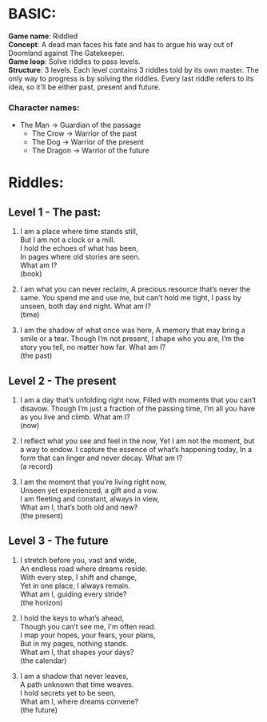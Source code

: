 # BASIC:
**Game name**: Riddled  
**Concept**: A dead man faces his fate and has to argue his way out of Doomland against The Gatekeeper.  
**Game loop**: Solve riddles to pass levels.  
**Structure**: 3 levels. Each level contains 3 riddles told by its own master. The only way to progress is by solving the riddles. Every last riddle refers to its idea, so it'll be either past, present and future.

### Character names:
- The Man -> Guardian of the passage
     - The Crow -> Warrior of the past
     - The Dog -> Warrior of the present
     - The Dragon -> Warrior of the future



# Riddles:
## Level 1 - The past:  
1) I am a place where time stands still,  
But I am not a clock or a mill.  
I hold the echoes of what has been,  
In pages where old stories are seen.  
What am I?  
(book)

2) I am what you can never reclaim,
A precious resource that’s never the same.
You spend me and use me, but can’t hold me tight,
I pass by unseen, both day and night.
What am I?  
(time)

3) I am the shadow of what once was here,
A memory that may bring a smile or a tear.
Though I’m not present, I shape who you are,
I’m the story you tell, no matter how far.
What am I?  
(the past)

## Level 2 - The present

1) I am a day that’s unfolding right now,
Filled with moments that you can’t disavow.
Though I’m just a fraction of the passing time,
I’m all you have as you live and climb.
What am I?  
(now)

2) I reflect what you see and feel in the now,
Yet I am not the moment, but a way to endow.
I capture the essence of what’s happening today,
In a form that can linger and never decay.
What am I?  
(a record)

3) I am the moment that you’re living right now,  
Unseen yet experienced, a gift and a vow.  
I am fleeting and constant, always in view,  
What am I, that’s both old and new?  
(the present) 


## Level 3 - The future
1) I stretch before you, vast and wide,  
An endless road where dreams reside.  
With every step, I shift and change,  
Yet in one place, I always remain.  
What am I, guiding every stride?  
(the horizon)

2) I hold the keys to what’s ahead,  
Though you can’t see me, I'm often read.  
I map your hopes, your fears, your plans,  
But in my pages, nothing stands.  
What am I, that shapes your days?  
(the calendar)  

3) I am a shadow that never leaves,  
A path unknown that time weaves.  
I hold secrets yet to be seen,  
What am I, where dreams convene?  
(the future)